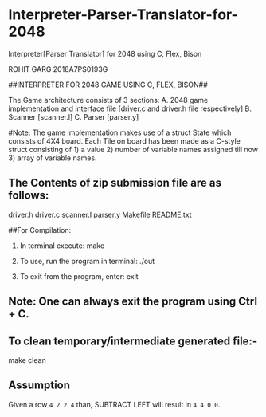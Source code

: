 # Interpreter-Parser-Translator-for-2048
Interpreter[Parser Translator] for 2048 using C, Flex, Bison

ROHIT GARG
2018A7PS0193G

##INTERPRETER FOR 2048 GAME USING C, FLEX, BISON##

The Game architecture consists of 3 sections:
A. 2048 game implementation and interface file [driver.c and driver.h file respectively]
B. Scanner [scanner.l]
C. Parser [parser.y]

#Note: The game implementation makes use of a struct State which consists of 4X4 board. Each Tile on board has been made as a C-style struct consisting of 1) a value 2) number of variable names assigned till now 3) array of variable names.


## The Contents of zip submission file are as follows:
driver.h
driver.c
scanner.l
parser.y 
Makefile 
README.txt


##For Compilation:

1) In terminal execute:
make

2) To use, run the program in terminal:
./out 

3) To exit from the program, enter: 
exit

## Note: One can always exit the program using Ctrl + C.

## To clean temporary/intermediate generated file:-
make clean

## Assumption
 
Given a row ` 4 2 2 4 ` than, SUBTRACT LEFT will result in ` 4 4 0 0 `.


